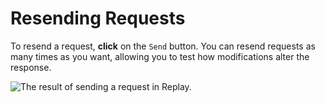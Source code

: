 # Resending Requests

To resend a request, **click** on the `Send` button. You can resend requests as many times as you want, allowing you to test how modifications alter the response.

<img alt="The result of sending a request in Replay." src="/_images/replay_request_send.png" center>
